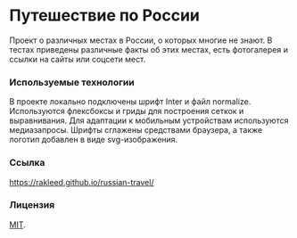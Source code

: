 # Путешествие по России

Проект о различных местах в России, о которых многие не знают. В тестах приведены различные факты об этих местах, есть
фотогалерея и ссылки на сайты или соцсети мест.

### Используемые технологии

В проекте локально подключены шрифт Inter и файл normalize. Используются флексбоксы и гриды для построения сеткок
и выравнивания. Для адаптации к мобильным устройствам используются медиазапросы. Шрифты сглажены средствами браузера,
а также логотип добавлен в виде svg-изображения.

### Ссылка

https://rakleed.github.io/russian-travel/

### Лицензия

[MIT](LICENSE.md).
